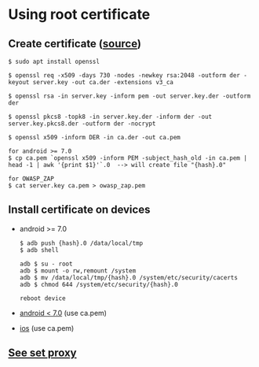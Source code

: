 # Using root certificate

## Create certificate ([source](https://hackcatml.tistory.com/m/37))

```
$ sudo apt install openssl

$ openssl req -x509 -days 730 -nodes -newkey rsa:2048 -outform der -keyout server.key -out ca.der -extensions v3_ca

$ openssl rsa -in server.key -inform pem -out server.key.der -outform der

$ openssl pkcs8 -topk8 -in server.key.der -inform der -out server.key.pkcs8.der -outform der -nocrypt

$ openssl x509 -inform DER -in ca.der -out ca.pem

for android >= 7.0
$ cp ca.pem `openssl x509 -inform PEM -subject_hash_old -in ca.pem | head -1 | awk '{print $1}'`.0  --> will create file "{hash}.0"

for OWASP_ZAP
$ cat server.key ca.pem > owasp_zap.pem
```

## Install certificate on devices

-   android >= 7.0

    ```
    $ adb push {hash}.0 /data/local/tmp
    $ adb shell

    adb $ su - root
    adb $ mount -o rw,remount /system
    adb $ mv /data/local/tmp/{hash}.0 /system/etc/security/cacerts
    adb $ chmod 644 /system/etc/security/{hash}.0

    reboot device
    ```

-   [android < 7.0](https://www.youtube.com/watch?v=Aff-XIkNsso) (use ca.pem)
-   [ios](https://support.citrix.com/article/CTX228877) (use ca.pem)

## [See set proxy](../set_proxy)
